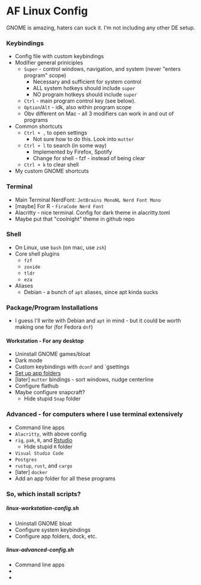 # AF Linux Config

GNOME is amazing, haters can suck it. I'm not including any other DE setup.

### Keybindings

- Config file with custom keybindings
- Modifier general priniciples
  - `Super` - control windows, navigation, and system (never "enters program" scope)
    - Necessary and sufficient for system control
    - ALL system hotkeys should include `super`
    - NO program hotkeys should include `super`
  - `Ctrl` - main program control key (see below).
  - `Option`/`Alt` - idk, also within program scope
  - Obv different on Mac - all 3 modifiers can work in and out of programs
- Common shortcuts
  - `Ctrl + ,` to open settings
    - Not sure how to do this. Look into `mutter`
  - `Ctrl + l` to search (in some way)
    - Implemented by Firefox, Spotify
    - Change for shell - fzf - instead of being clear
  - `Ctrl + k` to clear shell
- My custom GNOME shortcuts

### Terminal

- Main Terminal NerdFont: `JetBrains MonoNL Nerd Font Mono`
- [maybe] For R - `FiraCode Nerd Font`
- Alacritty - nice terminal. Config for dark theme in alacritty.toml
- Maybe put that "coolnight" theme in github repo

### Shell

- On Linux, use `bash` (on mac, use `zsh`)
- Core shell plugins
  - `fzf`
  - `zoxide`
  - `tldr`
  - `eza`
- Aliases
  - Debian - a bunch of `apt` aliases, since apt kinda sucks

### Package/Program Installations

- I guess I'll write with Debian and `apt` in mind - but it could be worth making one for (for Fedora `dnf`)

#### Workstation - For any desktop

- Uninstall GNOME games/bloat
- Dark mode
- Custom keybindings with `dconf` and `gsettings
- [Set up app folders](https://askubuntu.com/questions/1283655/how-can-i-create-app-folders-through-terminal-in-ubuntu-20-04)
- [later] `mutter` bindings - sort windows, nudge centerline
- Configure flathub
- Maybe configure snapcraft?
  - Hide stupid `Snap` folder

### Advanced - for computers where I use terminal extensively

- Command line apps
- `Alacritty`, with above config
- `rig`, `pak`, `R`, and [Rstudio](https://github.com/rstudio/rstudio/tree/main/dependencies/linux)
  - Hide stupid `R` folder
- `Visual Studio Code`
- `Postgres`
- `rustup`, `rust`, and `cargo`
- [later] `docker`
- Add an app folder for all these programs

### So, which install scripts?

##### linux-workstation-config.sh

- Uninstall GNOME bloat
- Configure system keybindings
- Configure app folders, dock, etc.

##### linux-advanced-config.sh

- Command line apps
-
-
